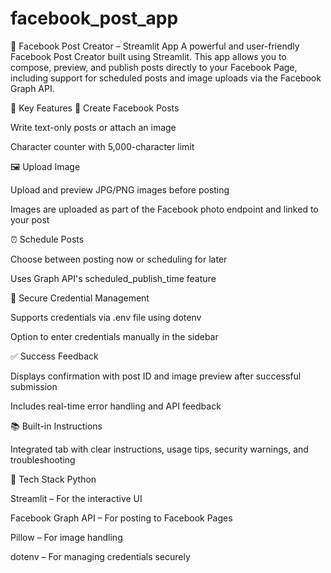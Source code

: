 # facebook_post_app
📱 Facebook Post Creator – Streamlit App
A powerful and user-friendly Facebook Post Creator built using Streamlit. This app allows you to compose, preview, and publish posts directly to your Facebook Page, including support for scheduled posts and image uploads via the Facebook Graph API.

🚀 Key Features
📝 Create Facebook Posts

Write text-only posts or attach an image

Character counter with 5,000-character limit

🖼 Upload Image

Upload and preview JPG/PNG images before posting

Images are uploaded as part of the Facebook photo endpoint and linked to your post

⏰ Schedule Posts

Choose between posting now or scheduling for later

Uses Graph API's scheduled_publish_time feature

🔐 Secure Credential Management

Supports credentials via .env file using dotenv

Option to enter credentials manually in the sidebar

✅ Success Feedback

Displays confirmation with post ID and image preview after successful submission

Includes real-time error handling and API feedback

📚 Built-in Instructions

Integrated tab with clear instructions, usage tips, security warnings, and troubleshooting

🧰 Tech Stack
Python

Streamlit – For the interactive UI

Facebook Graph API – For posting to Facebook Pages

Pillow – For image handling

dotenv – For managing credentials securely

